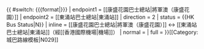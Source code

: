 {{ #switch: {{{format|}}}
  | endpoint1 = [[康盛花園巴士總站|將軍澳（康盛花園）]]
  | endpoint2 = [[東涌站巴士總站|東涌站]]
  | direction = 2
  | status = {{HK Bus Status|N}}
  | inline = [[康盛花園巴士總站|將軍澳（康盛花園）]] ↔ [[東涌站巴士總站|東涌站]]（經[[香港國際機場|機場]]）
  | normal =
  | full =
}}<noinclude>[[Category:城巴路線模板|N029]]</noinclude>